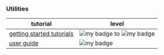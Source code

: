 

### Utilities




| tutorial                                                | level       |
|---------------------------------------------------------|-------------|
| [getting started tutorials](https://numpy.org/learn/)   | ![my badge](https://badgen.net/badge/level/beginner/green) to ![my badge](https://badgen.net/badge/level/advanced/purple) |
| [user guide](https://numpy.org/doc/stable/user/index.html) | ![my badge](https://badgen.net/badge/level/complete/grey)  |